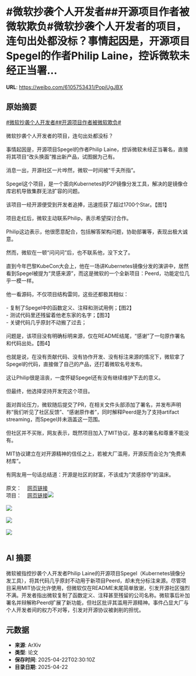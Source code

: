 # #微软抄袭个人开发者##开源项目作者被微软欺负#微软抄袭个人开发者的项目，连句出处都没标？事情起因是，开源项目Spegel的作者Philip Laine，控诉微软未经正当署...

**URL**: https://weibo.com/6105753431/PopiUgJBX

## 原始摘要

<a href="https://m.weibo.cn/search?containerid=231522type%3D1%26t%3D10%26q%3D%23%E5%BE%AE%E8%BD%AF%E6%8A%84%E8%A2%AD%E4%B8%AA%E4%BA%BA%E5%BC%80%E5%8F%91%E8%80%85%23&amp;extparam=%23%E5%BE%AE%E8%BD%AF%E6%8A%84%E8%A2%AD%E4%B8%AA%E4%BA%BA%E5%BC%80%E5%8F%91%E8%80%85%23" data-hide=""><span class="surl-text">#微软抄袭个人开发者#</span></a><a href="https://m.weibo.cn/search?containerid=231522type%3D1%26t%3D10%26q%3D%23%E5%BC%80%E6%BA%90%E9%A1%B9%E7%9B%AE%E4%BD%9C%E8%80%85%E8%A2%AB%E5%BE%AE%E8%BD%AF%E6%AC%BA%E8%B4%9F%23&amp;extparam=%23%E5%BC%80%E6%BA%90%E9%A1%B9%E7%9B%AE%E4%BD%9C%E8%80%85%E8%A2%AB%E5%BE%AE%E8%BD%AF%E6%AC%BA%E8%B4%9F%23" data-hide=""><span class="surl-text">#开源项目作者被微软欺负#</span></a><br><br>微软抄袭个人开发者的项目，连句出处都没标？<br><br>事情起因是，开源项目Spegel的作者Philip Laine，控诉微软未经正当署名，直接将其项目“改头换面”推出新产品，试图据为己有。<br><br>消息一出，开源社区一片哗然，微软一时间被“千夫所指”。<br><br>Spegel这个项目，是一个面向Kubernetes的P2P镜像分发工具，解决的是镜像仓库宕机导致集群无法扩容的问题。<br><br>该项目一经开源便受到开发者追捧，迅速揽获了超过1700个Star。【图1】<br><br>项目走红后，微软主动联系Philip，表示希望探讨合作。<br><br>Philip这边表示，他很愿意配合，包括解答架构问题，协助部署等，表现出极大诚意。<br><br>然而，微软在一顿“问问问”后，也不联系他，没下文了。<br><br>直到今年巴黎KubeCon大会上，他在一场讲Kubernetes镜像分发的演讲中，居然看到Spegel被提为“灵感来源”，而这是微软的一个全新项目：Peerd，功能定位几乎一模一样。<br><br>他一看源码，不仅项目结构雷同，这些还都极其相似：<br><br>- 复制了Spegel中的函数定义、注释和测试用例；【图2】<br>- 测试代码里还残留着他老东家的名字；【图3】<br>- 关键代码几乎原封不动搬了过去；<br><br>问题是，该项目没有明确标明来源，仅在README结尾，“感谢”了一句原作署名和代码出处。【图4】<br><br>也就是说，在没有贡献代码、没有协作开发、没有标注来源的情况下，微软拿了Spegel的代码，直接做了自己的产品，还打着微软名号发布。<br><br>这让Philip很是沮丧，一度怀疑Spegel还有没有继续维护下去的意义。<br><br>但最终，他选择坚持开发完这个项目。<br><br>面对舆论压力，微软随后提交了PR，在相关文件头部添加了署名，并发布声明称“我们听见了社区反馈”、“感谢原作者”，同时解释Peerd是为了支持artifact streaming，而Spegel并未涵盖这一范围。<br><br>但社区并不买账，网友表示，既然项目加入了MIT协议，基本的署名和尊重不能没有。<br><br>MIT协议建立在对开源精神的信任之上，若被大厂滥用，开源反而会沦为“免费素材库”。<br><br>有网友用一句话总结道：开源是社区的财富，不该成为“灵感掠夺”的温床。<br><br>原文：<a href="https://weibo.cn/sinaurl?u=https%3A%2F%2Fphiliplaine.com%2Fposts%2Fgetting-forked-by-microsoft%2F" data-hide=""><span class="url-icon"><img style="width: 1rem;height: 1rem" src="https://h5.sinaimg.cn/upload/2015/09/25/3/timeline_card_small_web_default.png" referrerpolicy="no-referrer"></span><span class="surl-text">网页链接</span></a><br>项目：<a href="https://weibo.cn/sinaurl?u=https%3A%2F%2Fgithub.com%2Fspegel-org%2Fspegel" data-hide=""><span class="url-icon"><img style="width: 1rem;height: 1rem" src="https://h5.sinaimg.cn/upload/2015/09/25/3/timeline_card_small_web_default.png" referrerpolicy="no-referrer"></span><span class="surl-text">网页链接</span></a><img style="" src="https://tvax1.sinaimg.cn/large/006Fd7o3gy1i0pcwyi53tj30zk0mcds5.jpg" referrerpolicy="no-referrer"><br><br><img style="" src="https://tvax4.sinaimg.cn/large/006Fd7o3gy1i0pcwztzftj312m17kdtj.jpg" referrerpolicy="no-referrer"><br><br><img style="" src="https://tvax2.sinaimg.cn/large/006Fd7o3gy1i0pcx2fov3j30ik059gnm.jpg" referrerpolicy="no-referrer"><br><br><img style="" src="https://tvax1.sinaimg.cn/large/006Fd7o3gy1i0pcx3vapaj30o3032wfq.jpg" referrerpolicy="no-referrer"><br><br>

## AI 摘要

微软被指控抄袭个人开发者Philip Laine的开源项目Spegel（Kubernetes镜像分发工具），将其代码几乎原封不动用于新项目Peerd，却未充分标注来源。尽管项目采用MIT协议允许使用，但微软仅在README末尾简单致谢，引发开源社区强烈不满。开发者指出微软复制了函数定义、注释甚至残留的公司名称。微软事后补加署名并辩解称Peerd扩展了新功能，但社区批评其滥用开源精神。事件凸显大厂与个人开发者间的权力不对等，引发对开源协议被剥削的担忧。

## 元数据

- **来源**: ArXiv
- **类型**: 论文
- **保存时间**: 2025-04-22T02:30:10Z
- **目录日期**: 2025-04-22
